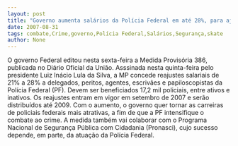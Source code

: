 ```yaml
---
layout: post
title: "Governo aumenta salários da Polícia Federal em até 28%, para ajudar no PAC da Segurança e combate ao crime"
date: 2007-08-31
tags: combate,Crime,governo,Polícia Federal,Salários,Segurança,skate
author: None
---
```

O&nbsp;governo Federal editou nesta sexta-feira a Medida Provis&oacute;ria 386, publicada no Di&aacute;rio Oficial da Uni&atilde;o.
Asssinada nesta quinta-feira pelo presidente Luiz In&aacute;cio Lula da Silva, a MP concede reajustes salariais de 21% a 28% a delegados, peritos, agentes, escriv&atilde;es e papiloscopistas da Pol&iacute;cia Federal (PF). Devem ser beneficiados 17,2 mil policiais, entre ativos e inativos.
Os reajustes entram em vigor em setembro de 2007 e ser&atilde;o distribu&iacute;dos at&eacute; 2009. 
Com o aumento, o governo quer tornar as carreiras de policiais federais mais atrativas, a fim de que a PF intensifique o combate ao crime. A medida tamb&eacute;m vai colaborar com o Programa Nacional de Seguran&ccedil;a P&uacute;blica com Cidadania (Pronasci), cujo sucesso depende, em parte, da atua&ccedil;&atilde;o da Pol&iacute;cia Federal. 